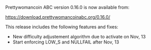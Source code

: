 Prettywomancoin ABC version 0.16.0 is now available from:

  <https://download.prettywomancoinabc.org/0.16.0/>

This release includes the following features and fixes:

- New difficulty adjustement algorithm due to activate on Nov, 13
- Start enforcing LOW_S and NULLFAIL after Nov, 13
